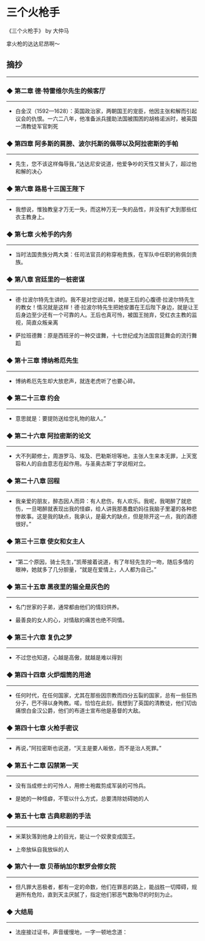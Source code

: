 # 三个火枪手


《三个火枪手》 by 大仲马

拿火枪的达达尼昂啊～

## 摘抄
------



### ◆  第二章 德·特雷维尔先生的候客厅
-------

- 白金汉（1592—1628）：英国政治家，两朝国王的宠臣，他因主张和解而引起议会的仇恨。一六二八年，他准备派兵援助法国被围困的胡格诺派时，被英国一清教徒军官刺死


### ◆  第四章 阿多斯的肩膀、波尔托斯的佩带以及阿拉密斯的手帕
-------

- 先生，您不该这样侮辱我，”达达尼安说道，他爱争吵的天性又冒头了，超过他和解的决心


### ◆  第六章 路易十三国王陛下
-------

- 我想说，惟独教皇才万无一失，而这种万无一失的品性，并没有扩大到那些红衣主教身上。


### ◆  第七章 火枪手的内务
-------

- 当时法国贵族分两大类：任司法官员的称穿袍贵族，在军队中任职的称佩剑贵族。


### ◆  第八章 宫廷里的一桩密谋
-------

- 德·拉波尔特先生讲的。我不是对您说过嘛，她是王后的心腹德·拉波尔特先生的教女！情况就是这样！德·拉波尔特先生把她安置在王后陛下身边，就是让王后身边至少还有一个可靠的人。王后也真可怜，被国王抛弃，受红衣主教的监视，简直众叛亲离

- 萨拉班德舞：原是西班牙的一种交谊舞，十七世纪成为法国宫廷舞会的流行舞蹈


### ◆  第十三章 博纳希厄先生
-------

- 博纳希厄先生却大放悲声，就连老虎听了也要心碎。


### ◆  第二十三章 约会
-------

- 意思就是：要提防送给您礼物的敌人。”


### ◆  第二十六章 阿拉密斯的论文
-------

- 大不列颠修士，周游罗马、埃及、巴勒斯坦等地，主张人生来本无罪，上天宽容和人的自由意志在起作用。与圣奥古斯丁学说相对立。


### ◆  第二十八章 回程
-------

- 我亲爱的朋友，醉态因人而异：有人悲伤，有人欢乐。我呢，我喝醉了就悲伤，一旦喝醉就表现出我的怪癖，给人讲我那愚蠢奶妈往我脑子里灌的各种悲惨故事。这是我的缺点，我承认，是最大的缺点，但是除开这一点，我的酒德很好。”


### ◆  第三十三章 使女和女主人
-------

- “第二个原因，骑士先生，”凯蒂接着说道，有了年轻先生的一吻，随后多情的眼神，她就多了几分胆量，“就是在爱情上，人人都为自己。”


### ◆  第三十五章 黑夜里的猫全是灰色的
-------

- 名门世家的子弟，通常都由他们的情妇供养。

- 最善良的女人的心，对情敌的痛苦也绝不同情。


### ◆  第三十六章 复仇之梦
-------

- 不过您也知道，心越是高傲，就越是难以得到


### ◆  第四十四章 火炉烟筒的用途
-------

- 任何时代，在任何国家，尤其在那些因宗教而四分五裂的国家，总有一些狂热分子，巴不得以身殉教。喏，恰恰在此刻，我想到了英国的清教徒，他们切齿痛恨白金汉公爵，他们的布道士宣布他是基督的大敌。


### ◆  第四十七章 火枪手密议
-------

- 再说，”阿拉密斯也说道，“天主是要人皈依，而不是治人死罪。”


### ◆  第五十二章 囚禁第一天
-------

- 没有当成修士的可怜人，用修士袍裁剪成军装的可怜兵。

- 是她的一种怪癖，不管以什么方式，总要清除妨碍她的人


### ◆  第五十七章 古典悲剧的手法
-------

- 米莱狄落到他身上的目光，能让一个奴隶变成国王。

- 上帝放纵自我放纵的人


### ◆  第六十一章 贝蒂纳加尔默罗会修女院
-------

- 但凡罪大恶极者，都有一定的命数，他们在罪恶的路上，能战胜一切障碍，规避所有危险，直到天主厌腻了，指定他们邪恶气数殆尽的时刻为止。


### ◆  大结局
-------

- 法座接过证书，声音缓慢地，一字一顿地念道：

